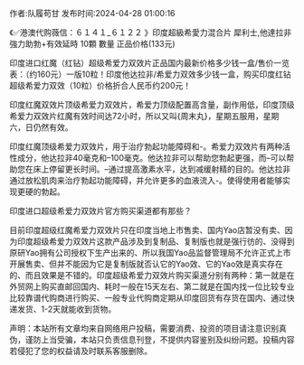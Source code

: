 <p>作者:队履苟甘 发布时间:2024-04-28 01:00:16</p>
<p>《✅港澳代购薇信：６１４１_６１２２ 》印度超級希愛力混合片 犀利士,他達拉非 強力助勃+有效延時 10顆 數量 正品价格(133元) </p>
									<p>印度进口红魔（红钻）超级希爱力双效片正品国内最新价格多少钱一盒/售价一览表：（约160元）一版10粒！印度他达拉非/希爱力双效多少钱一盒，购买印度红钻超级希爱力双效（10粒）价格折合人民币约200元！</p><p>印度红魔双效片顶级希爱力双效片，希爱力顶级配置高含量，副作用低，印度顶级希爱力双效片红魔有效时间达72小时，所以又叫{周末丸}，星期五服用，星期六，日仍然有效。</p><p></p><p>印度红魔顶级希爱力双效片，用于治疗勃起功能障碍和-。希爱力双效片有两种活性成分，他达拉非40毫克和–100毫克。他达拉非可以帮助您勃起更强，而–可以帮助您在床上停留更长时间。–通过提高激素水平，达到减缓射精的目的。他达拉非通过放松肌肉来治疗勃起功能障碍，并允许更多的血液流入-。使得使用者能够实现更硬的勃起。</p><p></p><p>印度进口超级希爱力双效片官方购买渠道都有那些？</p><p>目前印度超级红魔希爱力双效片只在印度当地上市售卖、国内Yao店暂没有卖、因为印度超级希爱力双效片这款产品涉及到复制品、复制版也就是强行彷的、没得到原研Yao拥有公司授权下生产出来的、所以我国Yao品监督管理局不允许正式上市开展售卖、但并不能因为它是复制版就否认它的Yao效、它的Yao效是真实存在的、而且效果是不错的。印度超级希爱力双效片购买渠道分别有两种：第一就是在外贸网上购买直邮回国内、耗时一般在15天左右、第二就是在国内找一位比较专业比较靠谱代购商进行购买、一般专业代购商定期从印度回货有存货在国内、通过快递发货、1-2天就能收到货物。</p><p></p>				声明：本站所有文章均来自网络用户投稿，需要消费、投资的项目请注意识别真伪，谨防上当受骗，本站只负责信息刊登，不提供内容鉴别及纠纷问题。投稿内容若侵犯了您的权益请及时联系客服删除。				
